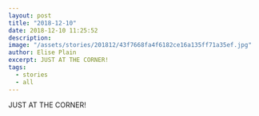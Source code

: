 ```yaml
---
layout: post
title: "2018-12-10"
date: 2018-12-10 11:25:52
description: 
image: "/assets/stories/201812/43f7668fa4f6182ce16a135ff71a35ef.jpg"
author: Elise Plain
excerpt: JUST AT THE CORNER!
tags: 
  - stories
  - all
---
```


JUST AT THE CORNER!
<p></p>
